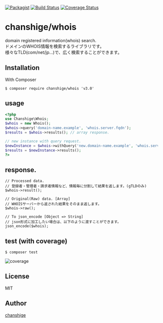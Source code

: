 [![Packagist](https://img.shields.io/badge/packagist-v3.0.1-blue.svg)](https://packagist.org/packages/chanshige/whois)
[![Build Status](https://travis-ci.org/chanshige/whois.svg?branch=master)](https://travis-ci.org/chanshige/whois)
[![Coverage Status](https://coveralls.io/repos/github/chanshige/whois/badge.svg?branch=master)](https://coveralls.io/github/chanshige/whois?branch=master)

# chanshige/whois
domain registered information(whois) search.  
ドメインのWHOIS情報を検索するライブラリです。  
様々なTLD(com/net/jp...)で、広く検索することができます。  

## Installation
With Composer
```
$ composer require chanshige/whois 'v3.0'
```

## usage
```php
<?php
use Chanshige\Whois;
$whois = new Whois();
$whois->query('domain-name.example', 'whois.server.fqdn');
$results = $whois->results(); // array response.

// new instance with query request.
$newInstance = $whois->withQuery('new.domain-name.example', 'whois.server.fqdn');
$results = $newInstance->results();
?>
```

## response.
```
// Processed data.
// 登録者・管理者・請求者情報など、情報毎に分割して結果を返します。(gTLDのみ)
$whois->result();

// Original(Raw) data. [Array]
// WHOISサーバーから返された結果をそのまま返します。
$whois->raw();

// To json_encode [Object => String]
// json形式に加工したい場合は、以下のように渡すことができます。
json_encode($whois);
```

## test (with coverage)
`$ composer test`  

![coverage](https://i.gyazo.com/0a171bd028bcb3cdcf506016a66d44e8.png)

## License
MIT

## Author

[chanshige](https://twitter.com/chanshige)
